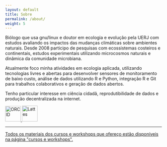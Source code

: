 ```yaml
---
layout: default
title: Sobre
permalink: /about/
weight: 5
---
```


Biólogo que usa gnu/linux e doutor em ecologia e evolução pela UERJ com estudos avaliando os impactos das mudanças climáticas sobre ambientes naturais. Desde 2008 participo de pesquisas com ecossistemas costeiros e continentais, estudos experimentais utilizando microcosmos naturais e dinâmica da comunidade microbiana.

Atualmente foco minha atividades em ecologia aplicada, utilizando tecnologias livres e abertas para desenvolver sensores de monitoramento de baixo custo, análise de dados utilizando R e Python, integração R e Git para trabalhos colaborativos e geração de dados abertos.

Tenho particular interesse em ciência cidadã, reprodutibilidade de dados e produção decentralizada na internet.

<a href="http://orcid.org/0000-0001-5194-2338">
<img border="0" alt="ORCID" src="https://orcid.org/sites/default/files/images/orcid_128x128.png" width="50" height="50"> 
<a href="http://lattes.cnpq.br/5417781782669845">
<img border="0" alt="Lattes" src="https://i.imgur.com/2iVxee6.png" width="50" height="51">

---
Todos os materiais dos cursos e workshops que ofereço estão disponíveis na página "cursos e workshops".
